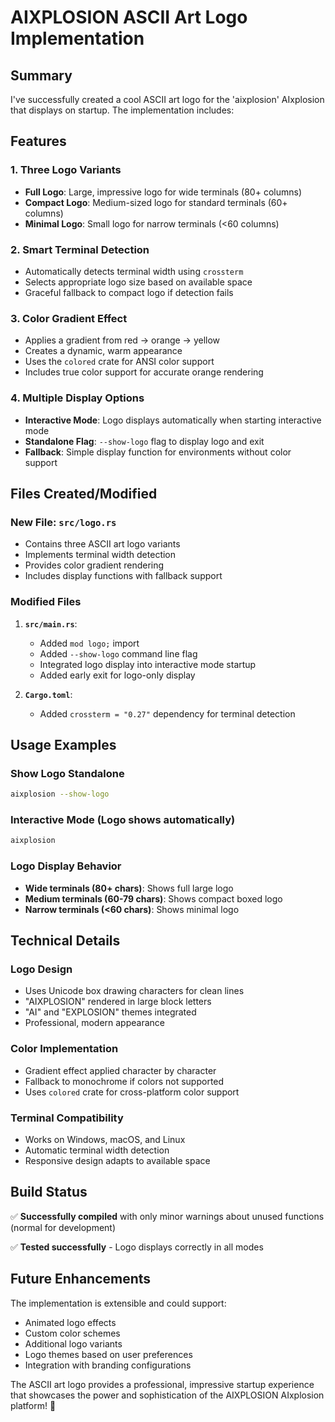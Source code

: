 # AIXPLOSION ASCII Art Logo Implementation

## Summary

I've successfully created a cool ASCII art logo for the 'aixplosion' AIxplosion that displays on startup. The implementation includes:

## Features

### 1. Three Logo Variants
- **Full Logo**: Large, impressive logo for wide terminals (80+ columns)
- **Compact Logo**: Medium-sized logo for standard terminals (60+ columns) 
- **Minimal Logo**: Small logo for narrow terminals (<60 columns)

### 2. Smart Terminal Detection
- Automatically detects terminal width using `crossterm`
- Selects appropriate logo size based on available space
- Graceful fallback to compact logo if detection fails

### 3. Color Gradient Effect
- Applies a gradient from red → orange → yellow
- Creates a dynamic, warm appearance
- Uses the `colored` crate for ANSI color support
- Includes true color support for accurate orange rendering

### 4. Multiple Display Options
- **Interactive Mode**: Logo displays automatically when starting interactive mode
- **Standalone Flag**: `--show-logo` flag to display logo and exit
- **Fallback**: Simple display function for environments without color support

## Files Created/Modified

### New File: `src/logo.rs`
- Contains three ASCII art logo variants
- Implements terminal width detection
- Provides color gradient rendering
- Includes display functions with fallback support

### Modified Files
1. **`src/main.rs`**: 
   - Added `mod logo;` import
   - Added `--show-logo` command line flag
   - Integrated logo display into interactive mode startup
   - Added early exit for logo-only display

2. **`Cargo.toml`**: 
   - Added `crossterm = "0.27"` dependency for terminal detection

## Usage Examples

### Show Logo Standalone
```bash
aixplosion --show-logo
```

### Interactive Mode (Logo shows automatically)
```bash
aixplosion
```

### Logo Display Behavior
- **Wide terminals (80+ chars)**: Shows full large logo
- **Medium terminals (60-79 chars)**: Shows compact boxed logo  
- **Narrow terminals (<60 chars)**: Shows minimal logo

## Technical Details

### Logo Design
- Uses Unicode box drawing characters for clean lines
- "AIXPLOSION" rendered in large block letters
- "AI" and "EXPLOSION" themes integrated
- Professional, modern appearance

### Color Implementation
- Gradient effect applied character by character
- Fallback to monochrome if colors not supported
- Uses `colored` crate for cross-platform color support

### Terminal Compatibility
- Works on Windows, macOS, and Linux
- Automatic terminal width detection
- Responsive design adapts to available space

## Build Status

✅ **Successfully compiled** with only minor warnings about unused functions (normal for development)

✅ **Tested successfully** - Logo displays correctly in all modes

## Future Enhancements

The implementation is extensible and could support:
- Animated logo effects
- Custom color schemes
- Additional logo variants
- Logo themes based on user preferences
- Integration with branding configurations

The ASCII art logo provides a professional, impressive startup experience that showcases the power and sophistication of the AIXPLOSION AIxplosion platform! 🚀
